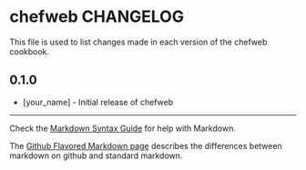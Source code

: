 chefweb CHANGELOG
================

This file is used to list changes made in each version of the chefweb cookbook.

0.1.0
-----
- [your_name] - Initial release of chefweb

- - -
Check the [Markdown Syntax Guide](http://daringfireball.net/projects/markdown/syntax) for help with Markdown.

The [Github Flavored Markdown page](http://github.github.com/github-flavored-markdown/) describes the differences between markdown on github and standard markdown.

